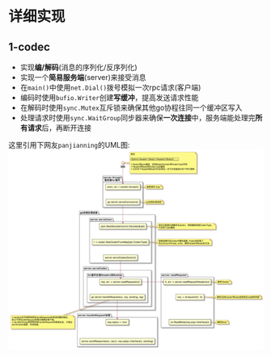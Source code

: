# 详细实现

## 1-codec

- 实现**编/解码**(消息的序列化/反序列化)
- 实现一个**简易服务端**(server)来接受消息
- 在`main()`中使用`net.Dial()`拨号模拟一次rpc请求(客户端)
- 编码时使用`bufio.Writer`创建**写缓冲**，提高发送请求性能
- 在解码时使用`sync.Mutex`互斥锁来确保其他go协程往同一个缓冲区写入
- 处理请求时使用`sync.WaitGroup`同步器来确保**一次连接**中，服务端能处理完**所有请求**后，再断开连接

这里引用下网友`panjianning`的UML图:
![](img/codec_1.png)
